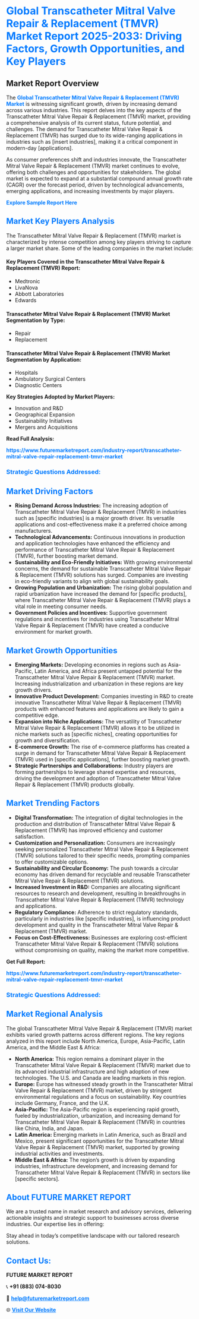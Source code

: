 <h1 style="color: #007BFF;">Global Transcatheter Mitral Valve Repair & Replacement (TMVR) Market Report 2025-2033: Driving Factors, Growth Opportunities, and Key Players</h1>

<section id="overview">
<h2>Market Report Overview</h2>
<p>The <a href="https://www.futuremarketreport.com/industry-report/transcatheter-mitral-valve-repair-replacement-tmvr-market" style="color: #007BFF; text-decoration: none;"><strong>Global Transcatheter Mitral Valve Repair & Replacement (TMVR) Market</strong></a> is witnessing significant growth, driven by increasing demand across various industries. This report delves into the key aspects of the Transcatheter Mitral Valve Repair & Replacement (TMVR) market, providing a comprehensive analysis of its current status, future potential, and challenges. The demand for Transcatheter Mitral Valve Repair & Replacement (TMVR) has surged due to its wide-ranging applications in industries such as [insert industries], making it a critical component in modern-day [applications].</p>
<p>As consumer preferences shift and industries innovate, the Transcatheter Mitral Valve Repair & Replacement (TMVR) market continues to evolve, offering both challenges and opportunities for stakeholders. The global market is expected to expand at a substantial compound annual growth rate (CAGR) over the forecast period, driven by technological advancements, emerging applications, and increasing investments by major players.</p>
</section>

<section id="overview">
<p><a href="https://www.futuremarketreport.com/request-sample/reportId=82815" style="color: #007BFF; text-decoration: none;"><strong>Explore Sample Report Here</strong></a></p>
</section>

<section id="key-players">
<h2 style="color: #007BFF;">Market Key Players Analysis</h2>
<p>The Transcatheter Mitral Valve Repair & Replacement (TMVR) market is characterized by intense competition among key players striving to capture a larger market share. Some of the leading companies in the market include:</p>
<h4>Key Players Covered in the Transcatheter Mitral Valve Repair & Replacement (TMVR) Report:</h4>
<ul><li>Medtronic</li><li>LivaNova</li><li>Abbott Laboratories</li><li>Edwards</li></ul>
<h4>Transcatheter Mitral Valve Repair & Replacement (TMVR) Market Segmentation by Type:</h4>
<ul><li>Repair</li><li>Replacement</li></ul>

<h4>Transcatheter Mitral Valve Repair & Replacement (TMVR) Market Segmentation by Application:</h4>
<ul><li>Hospitals</li><li>Ambulatory Surgical Centers</li><li>Diagnostic Centers</li></ul>
<p><strong>Key Strategies Adopted by Market Players:</strong></p>
<ul>
<li>Innovation and R&D</li>
<li>Geographical Expansion</li>
<li>Sustainability Initiatives</li>
<li>Mergers and Acquisitions</li>
</ul>
</section>

<section>
<p><strong>Read Full Analysis: </strong></p><a href="https://www.futuremarketreport.com/industry-report/transcatheter-mitral-valve-repair-replacement-tmvr-market" style="color: #007BFF; text-decoration: none;"><strong>https://www.futuremarketreport.com/industry-report/transcatheter-mitral-valve-repair-replacement-tmvr-market</strong></a>
<h3 style="color: #007BFF;">Strategic Questions Addressed:</h3>
</section>

<section id="driving-factors">
<h2 style="color: #007BFF;">Market Driving Factors</h2>
<ul>
<li><strong>Rising Demand Across Industries:</strong> The increasing adoption of Transcatheter Mitral Valve Repair & Replacement (TMVR) in industries such as [specific industries] is a major growth driver. Its versatile applications and cost-effectiveness make it a preferred choice among manufacturers.</li>
<li><strong>Technological Advancements:</strong> Continuous innovations in production and application technologies have enhanced the efficiency and performance of Transcatheter Mitral Valve Repair & Replacement (TMVR), further boosting market demand.</li>
<li><strong>Sustainability and Eco-Friendly Initiatives:</strong> With growing environmental concerns, the demand for sustainable Transcatheter Mitral Valve Repair & Replacement (TMVR) solutions has surged. Companies are investing in eco-friendly variants to align with global sustainability goals.</li>
<li><strong>Growing Population and Urbanization:</strong> The rising global population and rapid urbanization have increased the demand for [specific products], where Transcatheter Mitral Valve Repair & Replacement (TMVR) plays a vital role in meeting consumer needs.</li>
<li><strong>Government Policies and Incentives:</strong> Supportive government regulations and incentives for industries using Transcatheter Mitral Valve Repair & Replacement (TMVR) have created a conducive environment for market growth.</li>
</ul>
</section>

<section id="growth-opportunities">
<h2 style="color: #007BFF;">Market Growth Opportunities</h2>
<ul>
<li><strong>Emerging Markets:</strong> Developing economies in regions such as Asia-Pacific, Latin America, and Africa present untapped potential for the Transcatheter Mitral Valve Repair & Replacement (TMVR) market. Increasing industrialization and urbanization in these regions are key growth drivers.</li>
<li><strong>Innovative Product Development:</strong> Companies investing in R&D to create innovative Transcatheter Mitral Valve Repair & Replacement (TMVR) products with enhanced features and applications are likely to gain a competitive edge.</li>
<li><strong>Expansion into Niche Applications:</strong> The versatility of Transcatheter Mitral Valve Repair & Replacement (TMVR) allows it to be utilized in niche markets such as [specific niches], creating opportunities for growth and diversification.</li>
<li><strong>E-commerce Growth:</strong> The rise of e-commerce platforms has created a surge in demand for Transcatheter Mitral Valve Repair & Replacement (TMVR) used in [specific applications], further boosting market growth.</li>
<li><strong>Strategic Partnerships and Collaborations:</strong> Industry players are forming partnerships to leverage shared expertise and resources, driving the development and adoption of Transcatheter Mitral Valve Repair & Replacement (TMVR) products globally.</li>
</ul>
</section>

<section id="trending-factors">
<h2 style="color: #007BFF;">Market Trending Factors</h2>
<ul>
<li><strong>Digital Transformation:</strong> The integration of digital technologies in the production and distribution of Transcatheter Mitral Valve Repair & Replacement (TMVR) has improved efficiency and customer satisfaction.</li>
<li><strong>Customization and Personalization:</strong> Consumers are increasingly seeking personalized Transcatheter Mitral Valve Repair & Replacement (TMVR) solutions tailored to their specific needs, prompting companies to offer customizable options.</li>
<li><strong>Sustainability and Circular Economy:</strong> The push towards a circular economy has driven demand for recyclable and reusable Transcatheter Mitral Valve Repair & Replacement (TMVR) solutions.</li>
<li><strong>Increased Investment in R&D:</strong> Companies are allocating significant resources to research and development, resulting in breakthroughs in Transcatheter Mitral Valve Repair & Replacement (TMVR) technology and applications.</li>
<li><strong>Regulatory Compliance:</strong> Adherence to strict regulatory standards, particularly in industries like [specific industries], is influencing product development and quality in the Transcatheter Mitral Valve Repair & Replacement (TMVR) market.</li>
<li><strong>Focus on Cost-Effectiveness:</strong> Businesses are exploring cost-efficient Transcatheter Mitral Valve Repair & Replacement (TMVR) solutions without compromising on quality, making the market more competitive.</li>
</ul>
</section>

<section>
<p><strong>Get Full Report: </strong></p><a href="https://www.futuremarketreport.com/industry-report/transcatheter-mitral-valve-repair-replacement-tmvr-market" style="color: #007BFF; text-decoration: none;"><strong>https://www.futuremarketreport.com/industry-report/transcatheter-mitral-valve-repair-replacement-tmvr-market</strong></a>
<h3 style="color: #007BFF;">Strategic Questions Addressed:</h3>
</section>


<section id="regional-analysis">
<h2 style="color: #007BFF;">Market Regional Analysis</h2>
<p>The global Transcatheter Mitral Valve Repair & Replacement (TMVR) market exhibits varied growth patterns across different regions. The key regions analyzed in this report include North America, Europe, Asia-Pacific, Latin America, and the Middle East & Africa:</p>
<ul>
<li><strong>North America:</strong> This region remains a dominant player in the Transcatheter Mitral Valve Repair & Replacement (TMVR) market due to its advanced industrial infrastructure and high adoption of new technologies. The U.S. and Canada are leading markets in this region.</li>
<li><strong>Europe:</strong> Europe has witnessed steady growth in the Transcatheter Mitral Valve Repair & Replacement (TMVR) market, driven by stringent environmental regulations and a focus on sustainability. Key countries include Germany, France, and the U.K.</li>
<li><strong>Asia-Pacific:</strong> The Asia-Pacific region is experiencing rapid growth, fueled by industrialization, urbanization, and increasing demand for Transcatheter Mitral Valve Repair & Replacement (TMVR) in countries like China, India, and Japan.</li>
<li><strong>Latin America:</strong> Emerging markets in Latin America, such as Brazil and Mexico, present significant opportunities for the Transcatheter Mitral Valve Repair & Replacement (TMVR) market, supported by growing industrial activities and investments.</li>
<li><strong>Middle East & Africa:</strong> The region’s growth is driven by expanding industries, infrastructure development, and increasing demand for Transcatheter Mitral Valve Repair & Replacement (TMVR) in sectors like [specific sectors].</li>
</ul>
</section>

<footer>
<h2 style="color: #007BFF;">About FUTURE MARKET REPORT</h2>
<p>We are a trusted name in market research and advisory services, delivering actionable insights and strategic support to businesses across diverse industries. Our expertise lies in offering:</p>

<p>Stay ahead in today’s competitive landscape with our tailored research solutions.</p>

<h2 style="color: #007BFF;">Contact Us:</h2>
<p><strong>FUTURE MARKET REPORT</strong></p>
<p>📞 <strong>+91 (883) 074-8030</strong></p>
<p>📧 <strong><a href="mailto:help@futuremarketreport.com" style="color: #007BFF;">help@futuremarketreport.com</a></strong></p>
<p>🌐 <strong><a href="https://www.futuremarketreport.com/" style="color: #007BFF;">Visit Our Website</a></strong></p>
</footer>
